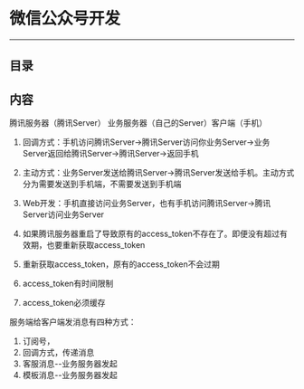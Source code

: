 # 微信公众号开发

---

## 目录

## 内容

腾讯服务器（腾讯Server） 业务服务器（自己的Server）客户端（手机）

1. 回调方式：手机访问腾讯Server->腾讯Server访问你业务Server->业务Server返回给腾讯Server->腾讯Server->返回手机
2. 主动方式：业务Server发送给腾讯Server->腾讯Server发送给手机。主动方式分为需要发送到手机端，不需要发送到手机端
3. Web开发：手机直接访问业务Server，也有手机访问腾讯Server->腾讯Server访问业务Server

1. 如果腾讯服务器重启了导致原有的access_token不存在了。即便没有超过有效期，也要重新获取access_token
2. 重新获取access_token，原有的access_token不会过期

1. access_token有时间限制
2. access_token必须缓存

服务端给客户端发消息有四种方式：

1. 订阅号，
2. 回调方式，传递消息
3. 客服消息--业务服务器发起
4. 模板消息--业务服务器发起